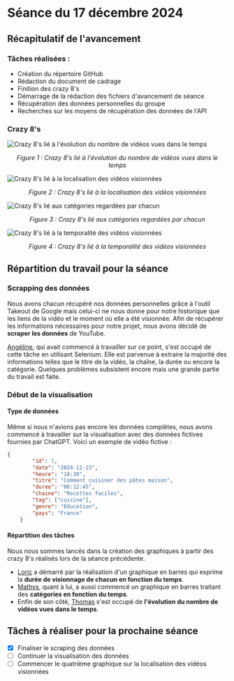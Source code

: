 # Séance du 17 décembre 2024

## Récapitulatif de l'avancement

### Tâches réalisées : 

* Création du répertoire GitHub
* Rédaction du document de cadrage
* Finition des crazy 8's
* Démarrage de la rédaction des fichiers d'avancement de séance
* Récupération des données personnelles du groupe
* Recherches sur les moyens de récupération des données de l'API

### Crazy 8's 

![Crazy 8's lié à l'évolution du nombre de vidéos vues dans le temps](./Images/Crazy_8s/Evolution_Nb_Videos_Dans_le_temps.jpg)
*<p align="center">Figure 1 : Crazy 8's lié à l'évolution du nombre de vidéos vues dans le temps</p>*

![Crazy 8's lié à la localisation des vidéos visionnées](./Images/Crazy_8s/Localisation_Videos.jpg)
*<p align="center">Figure 2 : Crazy 8's lié à la localisation des vidéos visionnées</p>*

![Crazy 8's lié aux catégories regardées par chacun](./Images/Crazy_8s/Categories_Regardees.jpg)
*<p align="center">Figure 3 : Crazy 8's lié aux catégories regardées par chacun</p>*

![Crazy 8's lié à la temporalité des vidéos visionnées](./Images/Crazy_8s/Temps_Moyen_Passe.jpg)
*<p align="center">Figure 4 : Crazy 8's lié à la temporalité des vidéos visionnées</p>*

## Répartition du travail pour la séance

### Scrapping des données

Nous avons chacun récupéré nos données personnelles grâce à l'outil Takeout de Google mais celui-ci ne nous donne pour notre historique que les liens de la vidéo et le moment où elle a été visionnée. Afin de récupérer les informations nécessaires pour notre projet, nous avons décidé de **scraper les données** de YouTube.

<u>Angéline</u>, qui avait commencé à travailler sur ce point, s'est occupé de cette tâche en utilisant Selenium. Elle est parvenue à extraire la majorité des informations telles que le titre de la vidéo, la chaîne, la durée ou encore la catégorie. Quelques problèmes subsistent encore mais une grande partie du travail est faite.

### Début de la visualisation

#### Type de données

Même si nous n'avions pas encore les données complètes, nous avons commencé à travailler sur la visualisation avec des données fictives fournies par ChatGPT. Voici un exemple de vidéo fictive :

```json
{
        "id": 1,
        "date": "2024-12-15",
        "heure": "18:30",
        "titre": "Comment cuisiner des pâtes maison",
        "duree": "00:12:45",
        "chaine": "Recettes faciles",
        "tag": ["cuisine"],
        "genre": "Éducation",
        "pays": "France"
    }
```

#### Répartition des tâches

Nous nous sommes lancés dans la création des graphiques à partir des crazy 8's réalisés lors de la séance précédente.

- <u>Loric</u> a démarré par la réalisation d'un graphique en barres qui exprime la **durée de visionnage de chacun en fonction du temps**.
- <u>Mathys</u>, quant à lui, a aussi commencé un graphique en barres traitant des **catégories en fonction du temps**.
- Enfin de son côté, <u>Thomas</u> s'est occupé de **l'évolution du nombre de vidéos vues dans le temps**.

## Tâches à réaliser pour la prochaine séance

- [X] Finaliser le scraping des données
- [ ] Continuer la visualisation des données
- [ ] Commencer le quatrième graphique sur la localisation des vidéos visionnées 
